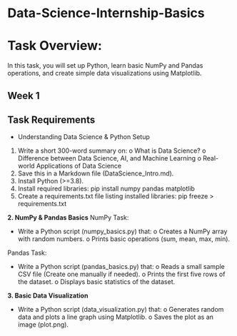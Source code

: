 # Data-Science-Internship-Basics
# Task Overview:
In this task, you will set up Python, learn basic NumPy and Pandas operations, and create simple data visualizations using Matplotlib.

## Week 1
## Task Requirements

- Understanding Data Science &amp; Python Setup
1. Write a short 300-word summary on:
o What is Data Science?
o Difference between Data Science, AI, and Machine Learning
o Real-world Applications of Data Science
2. Save this in a Markdown file (DataScience_Intro.md).
3. Install Python (&gt;=3.8).
4. Install required libraries:
pip install numpy pandas matplotlib
5. Create a requirements.txt file listing installed libraries:
pip freeze &gt; requirements.txt

**2️. NumPy &amp; Pandas Basics**
NumPy Task:
- Write a Python script (numpy_basics.py) that:
o Creates a NumPy array with random numbers.
o Prints basic operations (sum, mean, max, min).

Pandas Task:
- Write a Python script (pandas_basics.py) that:
o Reads a small sample CSV file (Create one manually if needed).
o Prints the first five rows of the dataset.
o Displays basic statistics of the dataset.

**3. Basic Data Visualization**
- Write a Python script (data_visualization.py) that:
o Generates random data and plots a line graph using Matplotlib.
o Saves the plot as an image (plot.png).
